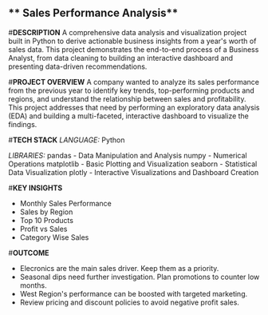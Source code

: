 ## ** Sales Performance Analysis**


#**DESCRIPTION**
A comprehensive data analysis and visualization project built in Python to derive actionable business insights from a year's worth of sales data. This project demonstrates the end-to-end process of a Business Analyst, from data cleaning to building an interactive dashboard and presenting data-driven recommendations.

#**PROJECT OVERVIEW**
A company wanted to analyze its sales performance from the previous year to identify key trends, top-performing products and regions, and understand the relationship between sales and profitability. This project addresses that need by performing an exploratory data analysis (EDA) and building a multi-faceted, interactive dashboard to visualize the findings.

#**TECH STACK**
*LANGUAGE:* Python

*LIBRARIES:* pandas - Data Manipulation and Analysis numpy - Numerical Operations matplotlib - Basic Plotting and Visualization seaborn - Statistical Data Visualization plotly - Interactive Visualizations and Dashboard Creation

#**KEY INSIGHTS**
- Monthly Sales Performance
- Sales by Region
- Top 10 Products
- Profit vs Sales
- Category Wise Sales

#**OUTCOME**
- Elecronics are the main sales driver. Keep them as a priority.
- Seasonal dips need further investigation. Plan promotions to counter low months.
- West Region's performance can be boosted with targeted marketing.
- Review pricing and discount policies to avoid negative profit sales.

